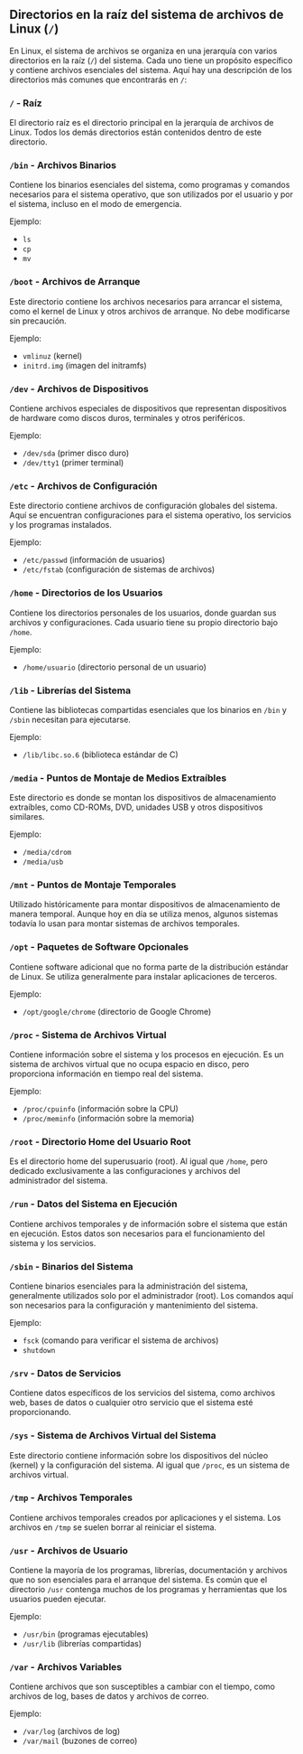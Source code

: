 
## Directorios en la raíz del sistema de archivos de Linux (`/`)

En Linux, el sistema de archivos se organiza en una jerarquía con varios directorios en la raíz (`/`) del sistema. Cada uno tiene un propósito específico y contiene archivos esenciales del sistema. Aquí hay una descripción de los directorios más comunes que encontrarás en `/`:

### `/` - Raíz

El directorio raíz es el directorio principal en la jerarquía de archivos de Linux. Todos los demás directorios están contenidos dentro de este directorio.

### `/bin` - Archivos Binarios

Contiene los binarios esenciales del sistema, como programas y comandos necesarios para el sistema operativo, que son utilizados por el usuario y por el sistema, incluso en el modo de emergencia.

Ejemplo:
- `ls`
- `cp`
- `mv`

### `/boot` - Archivos de Arranque

Este directorio contiene los archivos necesarios para arrancar el sistema, como el kernel de Linux y otros archivos de arranque. No debe modificarse sin precaución.

Ejemplo:
- `vmlinuz` (kernel)
- `initrd.img` (imagen del initramfs)

### `/dev` - Archivos de Dispositivos

Contiene archivos especiales de dispositivos que representan dispositivos de hardware como discos duros, terminales y otros periféricos.

Ejemplo:
- `/dev/sda` (primer disco duro)
- `/dev/tty1` (primer terminal)

### `/etc` - Archivos de Configuración

Este directorio contiene archivos de configuración globales del sistema. Aquí se encuentran configuraciones para el sistema operativo, los servicios y los programas instalados.

Ejemplo:
- `/etc/passwd` (información de usuarios)
- `/etc/fstab` (configuración de sistemas de archivos)

### `/home` - Directorios de los Usuarios

Contiene los directorios personales de los usuarios, donde guardan sus archivos y configuraciones. Cada usuario tiene su propio directorio bajo `/home`.

Ejemplo:
- `/home/usuario` (directorio personal de un usuario)

### `/lib` - Librerías del Sistema

Contiene las bibliotecas compartidas esenciales que los binarios en `/bin` y `/sbin` necesitan para ejecutarse.

Ejemplo:
- `/lib/libc.so.6` (biblioteca estándar de C)

### `/media` - Puntos de Montaje de Medios Extraíbles

Este directorio es donde se montan los dispositivos de almacenamiento extraíbles, como CD-ROMs, DVD, unidades USB y otros dispositivos similares.

Ejemplo:
- `/media/cdrom`
- `/media/usb`

### `/mnt` - Puntos de Montaje Temporales

Utilizado históricamente para montar dispositivos de almacenamiento de manera temporal. Aunque hoy en día se utiliza menos, algunos sistemas todavía lo usan para montar sistemas de archivos temporales.

### `/opt` - Paquetes de Software Opcionales

Contiene software adicional que no forma parte de la distribución estándar de Linux. Se utiliza generalmente para instalar aplicaciones de terceros.

Ejemplo:
- `/opt/google/chrome` (directorio de Google Chrome)

### `/proc` - Sistema de Archivos Virtual

Contiene información sobre el sistema y los procesos en ejecución. Es un sistema de archivos virtual que no ocupa espacio en disco, pero proporciona información en tiempo real del sistema.

Ejemplo:
- `/proc/cpuinfo` (información sobre la CPU)
- `/proc/meminfo` (información sobre la memoria)

### `/root` - Directorio Home del Usuario Root

Es el directorio home del superusuario (root). Al igual que `/home`, pero dedicado exclusivamente a las configuraciones y archivos del administrador del sistema.

### `/run` - Datos del Sistema en Ejecución

Contiene archivos temporales y de información sobre el sistema que están en ejecución. Estos datos son necesarios para el funcionamiento del sistema y los servicios.

### `/sbin` - Binarios del Sistema

Contiene binarios esenciales para la administración del sistema, generalmente utilizados solo por el administrador (root). Los comandos aquí son necesarios para la configuración y mantenimiento del sistema.

Ejemplo:
- `fsck` (comando para verificar el sistema de archivos)
- `shutdown`

### `/srv` - Datos de Servicios

Contiene datos específicos de los servicios del sistema, como archivos web, bases de datos o cualquier otro servicio que el sistema esté proporcionando.

### `/sys` - Sistema de Archivos Virtual del Sistema

Este directorio contiene información sobre los dispositivos del núcleo (kernel) y la configuración del sistema. Al igual que `/proc`, es un sistema de archivos virtual.

### `/tmp` - Archivos Temporales

Contiene archivos temporales creados por aplicaciones y el sistema. Los archivos en `/tmp` se suelen borrar al reiniciar el sistema.

### `/usr` - Archivos de Usuario

Contiene la mayoría de los programas, librerías, documentación y archivos que no son esenciales para el arranque del sistema. Es común que el directorio `/usr` contenga muchos de los programas y herramientas que los usuarios pueden ejecutar.

Ejemplo:
- `/usr/bin` (programas ejecutables)
- `/usr/lib` (librerías compartidas)

### `/var` - Archivos Variables

Contiene archivos que son susceptibles a cambiar con el tiempo, como archivos de log, bases de datos y archivos de correo.

Ejemplo:
- `/var/log` (archivos de log)
- `/var/mail` (buzones de correo)

